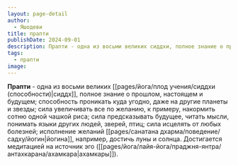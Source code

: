 ```yaml
---
layout: page-detail
author:
  - Яшодеви
title: прапти
publishDate: 2024-09-01
description: Прапти - одна из восьми великих сиддхи, полное знание о прошлом, настоящем и будущем; способность проникать куда угодно, даже на другие планеты и звезды; сила увеличивать все по желанию, к примеру, накормить сотню одной чашкой риса; сила предсказывать будущее, читать мысли, понимать языки других людей, зверей, птиц; сила исцелять от любых болезней; исполнение желаний йогина, например, достичь луны и солнца. Достигается медитацией на источник эго (ахамкары).
tags:
  - прапти
image:
---
```

**Прапти** - одна из восьми великих [[pages/йога/плод учения/сиддхи (способности)|сиддх]], полное знание о прошлом, настоящем и будущем; способность проникать куда угодно, даже на другие планеты и звезды; сила увеличивать все по желанию, к примеру, накормить сотню одной чашкой риса; сила предсказывать будущее, читать мысли, понимать языки других людей, зверей, птиц; сила исцелять от любых болезней; исполнение желаний [[pages/санатана дхарма/поведение/садху/йогин|йогина]], например, достичь луны и солнца. Достигается медитацией на источник эго ([[pages/йога/лайя-йога/праджня-янтра/антахкарана/ахамкара|ахамкары]]).

